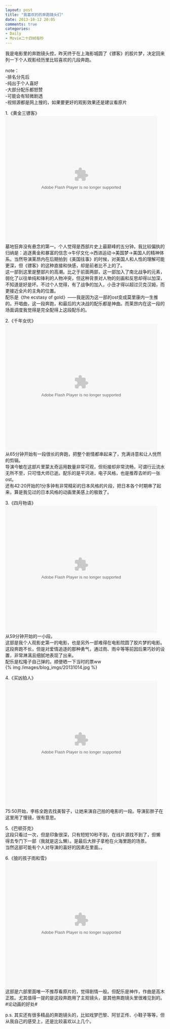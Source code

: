 ```yaml
---
layout: post
title: "我喜欢的的奔跑镜头们"
date: 2013-10-12 20:05
comments: true
categories: 
- Daily
- Movie二十四帧每秒
---
```

我是电影里的奔跑镜头控，昨天终于在上海影城圆了《镖客》的胶片梦，决定回来列一下个人观影经历里比较喜欢的几段奔跑。  
  
note：  
-排名分先后  
-纯出于个人喜好  
-大部分配乐都怒赞  
-可能会有轻微剧透  
-视频源都是网上搜的，如果要更好的观影效果还是建议看原片  
<!--more-->
  
1.《黄金三镖客》  
<embed src="http://player.youku.com/player.php/sid/XNTcyNTA0MDcy/v.swf" allowFullScreen="true" quality="high" width="480" height="400" align="middle" allowScriptAccess="always" type="application/x-shockwave-flash"></embed>  
墓地狂奔没有悬念的第一。个人觉得是西部片史上最巅峰的五分钟。我比较偏执的归纳是：追逐黄金和暴富的信念->牛仔文化->西进运动->美国梦->美国人的精神体系。当然导演莱昂内在后期拍到《美国往事》的时候，对美国人和人性的理解可能更深，但《镖客》的这种直接和快感，却是前者比不上的了。  
这一部到这里是整部片的高潮。比之于前面两部，这一部加入了南北战争的元素，弱化了以往单纯和锋利的人物冲突，但这种背景对人物的刻画和反思却得以加深，不知道是好是坏。不过个人觉得，有了战争的加入，小丑才得以超过贝克汉姆，而更接近全片的主角的位置。  
配乐是《the ecstasy of gold》——我是因为这一部的ost变成莫里康内一生推的。开唱曲，这一段奔跑，和最后的大决战的配乐都是神曲。而莱昂内在这一段的场面调度我觉得是完全配得上这段配乐的。  
  
2.《千年女优》  
<embed src="http://player.youku.com/player.php/sid/XMjgyODgyNTg0/v.swf" allowFullScreen="true" quality="high" width="480" height="400" align="middle" allowScriptAccess="always" type="application/x-shockwave-flash"></embed>  
从65分钟开始有一段很长的奔跑，把整个剧情都串起来了，充满诗意和让人恍然的剪辑。  
导演今敏在这部片里蒙太奇运用数量非常可观，但衔接却非常流畅，可谓行云流水无所不至，只可惜大师已逝。配乐的是平沢进，电子风格，也是推荐去听的一张ost。  
还有42:20开始的1分多钟有非常精彩的日本风格的片段，把日本各个时期串了起来，算是我见过的日本风格的动画里美感上的极致了。  
  
3.《四月物语》  
<embed src="http://player.youku.com/player.php/sid/XNDE3MjAzMjA=/v.swf" allowFullScreen="true" quality="high" width="480" height="400" align="middle" allowScriptAccess="always" type="application/x-shockwave-flash"></embed>  
从59分钟开始的一小段。  
这部是我个人观影史第一的电影，也是另外一部难得在电影院圆了胶片梦的电影。这段奔跑不长，但是对爱情追逐的那种勇气，通过雨、雨伞等等前因后果巧妙的设置，非常淋漓且细腻地表现了出来。  
配乐是松隆子自己弹的。顺便晒一下当时的票ww  
{% img /images/blog_imgs/20131014.jpg %}
  
4.《买凶拍人》  
<embed src="http://player.youku.com/player.php/sid/XMzM5NjUyMDIw/v.swf" allowFullScreen="true" quality="high" width="480" height="400" align="middle" allowScriptAccess="always" type="application/x-shockwave-flash"></embed>  
75:50开始，李栋全跑去找美智子，让她来演自己拍的电影的一段。导演彭胖子在这里用了慢镜，很有意思。  
  
5.《巴顿芬克》  
这段只看过一次，但是印象很深，只有短短10秒不到，在线片源找不到了，但懒得去专门下一部（我就是这么懒）。是最后大胖子拿枪在火海里跑的场景。  
当然这部可能有个人对导演的喜好的因素在里面。。  
  
6.《狼的孩子雨和雪》  
<embed src="http://player.youku.com/player.php/sid/XNTIzNjM4NjYw/v.swf" allowFullScreen="true" quality="high" width="480" height="400" align="middle" allowScriptAccess="always" type="application/x-shockwave-flash"></embed>  
这部是六部里面唯一不推荐看原片的，觉得剧情一般。但配乐是神作，作曲是高木正胜。尤其值得一提的是这段奔跑用了主观镜头，是其他奔跑镜头里很难见到的。#论动画的好处#  
  
  
p.s. 其实还有很多精品的奔跑镜头的，比如戏梦巴黎、阿甘正传、小鞋子等等，但从我自己的感受上，还是比较喜欢以上几个。  
